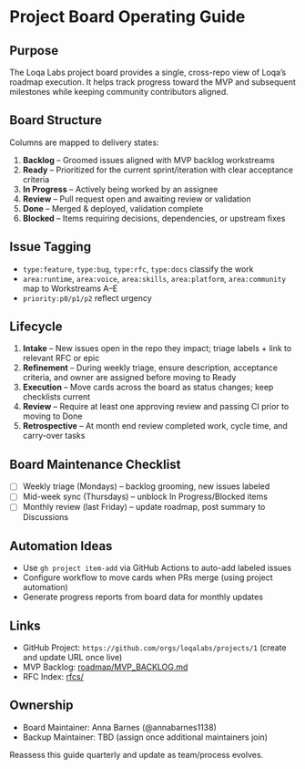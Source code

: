 # Project Board Operating Guide

## Purpose
The Loqa Labs project board provides a single, cross-repo view of Loqa’s roadmap execution. It helps track progress toward the MVP and subsequent milestones while keeping community contributors aligned.

## Board Structure
Columns are mapped to delivery states:
1. **Backlog** – Groomed issues aligned with MVP backlog workstreams
2. **Ready** – Prioritized for the current sprint/iteration with clear acceptance criteria
3. **In Progress** – Actively being worked by an assignee
4. **Review** – Pull request open and awaiting review or validation
5. **Done** – Merged & deployed, validation complete
6. **Blocked** – Items requiring decisions, dependencies, or upstream fixes

## Issue Tagging
- `type:feature`, `type:bug`, `type:rfc`, `type:docs` classify the work
- `area:runtime`, `area:voice`, `area:skills`, `area:platform`, `area:community` map to Workstreams A–E
- `priority:p0/p1/p2` reflect urgency

## Lifecycle
1. **Intake** – New issues open in the repo they impact; triage labels + link to relevant RFC or epic
2. **Refinement** – During weekly triage, ensure description, acceptance criteria, and owner are assigned before moving to Ready
3. **Execution** – Move cards across the board as status changes; keep checklists current
4. **Review** – Require at least one approving review and passing CI prior to moving to Done
5. **Retrospective** – At month end review completed work, cycle time, and carry-over tasks

## Board Maintenance Checklist
- [ ] Weekly triage (Mondays) – backlog grooming, new issues labeled
- [ ] Mid-week sync (Thursdays) – unblock In Progress/Blocked items
- [ ] Monthly review (last Friday) – update roadmap, post summary to Discussions

## Automation Ideas
- Use `gh project item-add` via GitHub Actions to auto-add labeled issues
- Configure workflow to move cards when PRs merge (using project automation)
- Generate progress reports from board data for monthly updates

## Links
- GitHub Project: `https://github.com/orgs/loqalabs/projects/1` (create and update URL once live)
- MVP Backlog: [roadmap/MVP_BACKLOG.md](../roadmap/MVP_BACKLOG.md)
- RFC Index: [rfcs/](../rfcs)

## Ownership
- Board Maintainer: Anna Barnes (@annabarnes1138)
- Backup Maintainer: TBD (assign once additional maintainers join)

Reassess this guide quarterly and update as team/process evolves.
